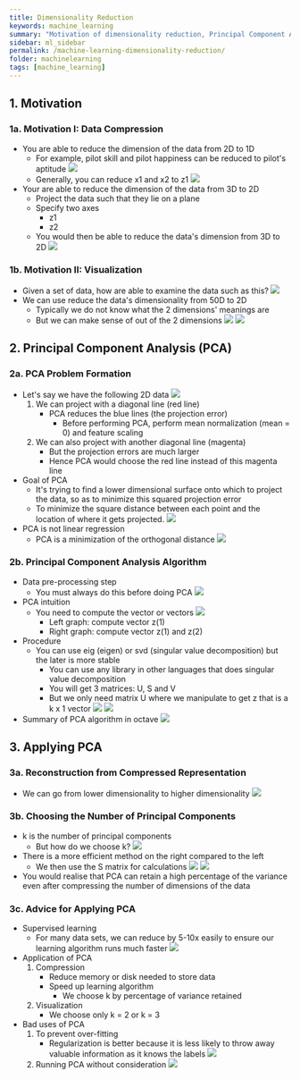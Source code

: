 ```yaml
---
title: Dimensionality Reduction
keywords: machine_learning
summary: "Motivation of dimensionality reduction, Principal Component Analysis (PCA), and applying PCA."
sidebar: ml_sidebar
permalink: /machine-learning-dimensionality-reduction/
folder: machinelearning
tags: [machine_learning]
---
```


## 1. Motivation

### 1a. Motivation I: Data Compression
- You are able to reduce the dimension of the data from 2D to 1D
    - For example, pilot skill and pilot happiness can be reduced to pilot's aptitude
    ![](https://raw.githubusercontent.com/ritchieng/machine-learning-stanford/master/w8_unsupervised_learning/unsupervisedlearning14.png)
    - Generally, you can reduce x1 and x2 to z1
    ![](https://raw.githubusercontent.com/ritchieng/machine-learning-stanford/master/w8_unsupervised_learning/unsupervisedlearning15.png)
- Your are able to reduce the dimension of the data from 3D to 2D
    - Project the data such that they lie on a plane
    - Specify two axes
        - z1
        - z2
    - You would then be able to reduce the data's dimension from 3D to 2D
    ![](https://raw.githubusercontent.com/ritchieng/machine-learning-stanford/master/w8_unsupervised_learning/unsupervisedlearning16.png)

### 1b. Motivation II: Visualization
- Given a set of data, how are able to examine the data such as this?
![](https://raw.githubusercontent.com/ritchieng/machine-learning-stanford/master/w8_unsupervised_learning/unsupervisedlearning17.png)
- We can use reduce the data's dimensionality from 50D to 2D 
    - Typically we do not know what the 2 dimensions' meanings are
    - But we can make sense of out of the 2 dimensions
![](https://raw.githubusercontent.com/ritchieng/machine-learning-stanford/master/w8_unsupervised_learning/unsupervisedlearning18.png)
![](https://raw.githubusercontent.com/ritchieng/machine-learning-stanford/master/w8_unsupervised_learning/unsupervisedlearning19.png)

## 2. Principal Component Analysis (PCA)

### 2a. PCA Problem Formation
- Let's say we have the following 2D data
![](https://raw.githubusercontent.com/ritchieng/machine-learning-stanford/master/w8_unsupervised_learning/unsupervisedlearning20.png)
    1. We can project with a diagonal line (red line)
        - PCA reduces the blue lines (the projection error)
            - Before performing PCA, perform mean normalization (mean = 0) and feature scaling
    2. We can also project with another diagonal line (magenta)
        - But the projection errors are much larger
        - Hence PCA would choose the red line instead of this magenta line
- Goal of PCA
    - It's trying to find a lower dimensional surface onto which to project the data, so as to minimize this squared projection error
    - To minimize the square distance between each point and the location of where it gets projected. 
    ![](https://raw.githubusercontent.com/ritchieng/machine-learning-stanford/master/w8_unsupervised_learning/unsupervisedlearning21.png)
- PCA is not linear regression
    - PCA is a minimization of the orthogonal distance
    ![](https://raw.githubusercontent.com/ritchieng/machine-learning-stanford/master/w8_unsupervised_learning/unsupervisedlearning22.png)

### 2b. Principal Component Analysis Algorithm
- Data pre-processing step
    - You must always do this before doing PCA
    ![](https://raw.githubusercontent.com/ritchieng/machine-learning-stanford/master/w8_unsupervised_learning/unsupervisedlearning23.png)
- PCA intuition
    - You need to compute the vector or vectors
        ![](https://raw.githubusercontent.com/ritchieng/machine-learning-stanford/master/w8_unsupervised_learning/unsupervisedlearning24.png)
        - Left graph: compute vector z(1)
        - Right graph: compute vector z(1) and z(2)
- Procedure
    - You can use eig (eigen) or svd (singular value decomposition) but the later is more stable
        - You can use any library in other languages that does singular value decomposition
        - You will get 3 matrices: U, S and V
        - But we only need matrix U where we manipulate to get z that is a k x 1 vector
        ![](https://raw.githubusercontent.com/ritchieng/machine-learning-stanford/master/w8_unsupervised_learning/unsupervisedlearning25.png)
        ![](https://raw.githubusercontent.com/ritchieng/machine-learning-stanford/master/w8_unsupervised_learning/unsupervisedlearning26.png)
- Summary of PCA algorithm in octave
![](https://raw.githubusercontent.com/ritchieng/machine-learning-stanford/master/w8_unsupervised_learning/unsupervisedlearning27.png)

## 3. Applying PCA

### 3a. Reconstruction from Compressed Representation
- We can go from lower dimensionality to higher dimensionality
![](https://raw.githubusercontent.com/ritchieng/machine-learning-stanford/master/w8_unsupervised_learning/unsupervisedlearning28.png)

### 3b. Choosing the Number of Principal Components
- k is the number of principal components 
    - But how do we choose k?
    ![](https://raw.githubusercontent.com/ritchieng/machine-learning-stanford/master/w8_unsupervised_learning/unsupervisedlearning29.png)
- There is a more efficient method on the right compared to the left
    - We then use the S matrix for calculations 
    ![](https://raw.githubusercontent.com/ritchieng/machine-learning-stanford/master/w8_unsupervised_learning/unsupervisedlearning30.png)
    ![](https://raw.githubusercontent.com/ritchieng/machine-learning-stanford/master/w8_unsupervised_learning/unsupervisedlearning31.png)
- You would realise that PCA can retain a high percentage of the variance even after compressing the number of dimensions of the data

### 3c. Advice for Applying PCA
- Supervised learning
    - For many data sets, we can reduce by 5-10x easily to ensure our learning algorithm runs much faster
    ![](https://raw.githubusercontent.com/ritchieng/machine-learning-stanford/master/w8_unsupervised_learning/unsupervisedlearning32.png)
- Application of PCA
    1. Compression
        - Reduce memory or disk needed to store data
        - Speed up learning algorithm   
            - We choose k by percentage of variance retained
    2. Visualization
        - We choose only k = 2 or k = 3 
- Bad uses of PCA
    1. To prevent over-fitting
        - Regularization is better because it is less likely to throw away valuable information as it knows the labels
        ![](https://raw.githubusercontent.com/ritchieng/machine-learning-stanford/master/w8_unsupervised_learning/unsupervisedlearning33.png)
    2. Running PCA without consideration
        ![](https://raw.githubusercontent.com/ritchieng/machine-learning-stanford/master/w8_unsupervised_learning/unsupervisedlearning34.png)